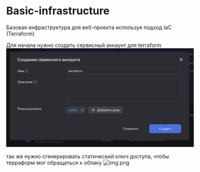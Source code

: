 # Basic-infrastructure

Базовая инфраструктура для веб-проекта используя подход IaC (Terraform) 

Для начала нужно создать сервисный аккаунт для terraform
![img_1.png](pic/img_1.png)

так же нужно сгенерировать статический ключ доступа, чтобы терраформ мог обращаться к облаку
![img.png](img.png)

